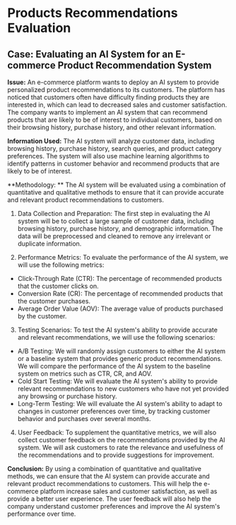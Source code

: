 # Products Recommendations Evaluation

## Case: Evaluating an AI System for an E-commerce Product Recommendation System

**Issue:** An e-commerce platform wants to deploy an AI system to provide personalized product recommendations to its customers. The platform has noticed that customers often have difficulty finding products they are interested in, which can lead to decreased sales and customer satisfaction. The company wants to implement an AI system that can recommend products that are likely to be of interest to individual customers, based on their browsing history, purchase history, and other relevant information.

**Information Used:** The AI system will analyze customer data, including browsing history, purchase history, search queries, and product category preferences. The system will also use machine learning algorithms to identify patterns in customer behavior and recommend products that are likely to be of interest.

**Methodology: ** The AI system will be evaluated using a combination of quantitative and qualitative methods to ensure that it can provide accurate and relevant product recommendations to customers.

1.	Data Collection and Preparation: The first step in evaluating the AI system will be to collect a large sample of customer data, including browsing history, purchase history, and demographic information. The data will be preprocessed and cleaned to remove any irrelevant or duplicate information.

2.	Performance Metrics: To evaluate the performance of the AI system, we will use the following metrics:
- Click-Through Rate (CTR): The percentage of recommended products that the customer clicks on.
- Conversion Rate (CR): The percentage of recommended products that the customer purchases.
- Average Order Value (AOV): The average value of products purchased by the customer.
  
3.	Testing Scenarios: To test the AI system's ability to provide accurate and relevant recommendations, we will use the following scenarios:
- A/B Testing: We will randomly assign customers to either the AI system or a baseline system that provides generic product recommendations. We will compare the performance of the AI system to the baseline system on metrics such as CTR, CR, and AOV.
- Cold Start Testing: We will evaluate the AI system's ability to provide relevant recommendations to new customers who have not yet provided any browsing or purchase history.
- Long-Term Testing: We will evaluate the AI system's ability to adapt to changes in customer preferences over time, by tracking customer behavior and purchases over several months.

4.	User Feedback: To supplement the quantitative metrics, we will also collect customer feedback on the recommendations provided by the AI system. We will ask customers to rate the relevance and usefulness of the recommendations and to provide suggestions for improvement.


**Conclusion:** By using a combination of quantitative and qualitative methods, we can ensure that the AI system can provide accurate and relevant product recommendations to customers. This will help the e-commerce platform increase sales and customer satisfaction, as well as provide a better user experience. The user feedback will also help the company understand customer preferences and improve the AI system's performance over time.